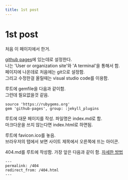 ```yaml
---
title: 1st post
---
```


# 1st post

처음 이 페이지에서 한거.  

[github pages](https://pages.github.com/)에 있는데로 설정한다.  
나는 'User or organization site'와 'A terminal'을 통해서 함.  
페이지에 나온데로 처음에는 git으로 설정함.  
그리고 수정한걸 올릴때는 visual studio code를 이용함.  

루트에 gemfile을 다음과 같이함.  
그런데 필요없을것 같음.  
```
source 'https://rubygems.org'
gem 'github-pages', group: :jekyll_plugins
```

루트에 대문 페이지를 작성. 파일명은 index.md로 함.  
마크다운을 쓰지 않는다면 index.html로 하면됨.

루트에 favicon.ico를 놓음.  
브라우저의 탭에서 보면 사이트 제목에서 오른쪽에 뜨는 아이콘.  

404.md를 루트에 작성함. 가장 앞은 다음과 같이 함. [자세한 방법](https://help.github.com/articles/creating-a-custom-404-page-for-your-github-pages-site/)  
```
---
permalink: /404
redirect_from: /404.html
---
```
